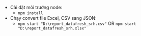 - Cài đặt môi trường node: 
  - `npm install`
- Chạy convert file Excel, CSV sang JSON:
  - `npm start "D:\report_datafresh_srh.csv"` OR `npm start "D:\report_datafresh_srh.xlsx"`
